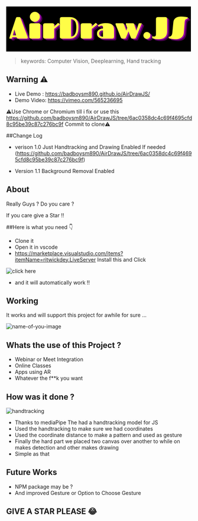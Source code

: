 ![AirDraw.js](https://github.com/badboysm890/AirDrawJS/blob/main/rsz_airdraw_js.png)

 
> keywords: Computer Vision, Deeplearning, Hand tracking

## Warning ⚠️

+ Live Demo : https://badboysm890.github.io/AirDrawJS/
+ Demo Video: https://vimeo.com/565236695

⚠️Use Chrome or Chromium till i fix or use this https://github.com/badboysm890/AirDrawJS/tree/6ac0358dc4c69f4695cfd8c95be39c87c276bc9f Commit to clone⚠️

##Change Log

+ verison 1.0
Just Handtracking and Drawing Enabled
If needed (https://github.com/badboysm890/AirDrawJS/tree/6ac0358dc4c69f4695cfd8c95be39c87c276bc9f)

+ Version 1.1
Background Removal Enabled


## About 

Really Guys ? Do you care ?

If you care give a Star !!

##Here is what you need 👇

+ Clone it
+ Open it in vscode
+ https://marketplace.visualstudio.com/items?itemName=ritwickdey.LiveServer Install this and Click 

![click here](https://raw.githubusercontent.com/ritwickdey/vscode-live-server/master/images/Screenshot/vscode-live-server-statusbar-3.jpg)

+ and it will automatically work !!

## Working

It works and will support this project for awhile for sure ...

![name-of-you-image](https://github.com/badboysm890/AirDrawJS/blob/main/Screenshot%202021-06-19%20at%2021-51-00%20Screenshot.png)

## Whats the use of this Project ?

+ Webinar or Meet Integration
+ Online Classes
+ Apps using AR
+ Whatever the f**k you want


## How was it done ?

![handtracking](https://github.com/badboysm890/ML_Scratch_Surface/raw/master/Screenshot%202021-06-19%20at%2021-34-30%20hand_tracking_3d_android_gpu%20gif%20(GIF%20Image%2C%20300%20%C3%97%20564%20pixels).png)

+ Thanks to mediaPipe The had a handtracking model for JS 
+ Used the handtracking to make sure we had coordinates
+ Used the coordinate distance to make a pattern and used as gesture
+ Finally the hard part we placed two canvas over another to while on makes detection and other makes drawing 
+ Simple as that


## Future Works

+ NPM package may be ?
+ And improved Gesture or Option to Choose Gesture


## GIVE A STAR PLEASE 😂
